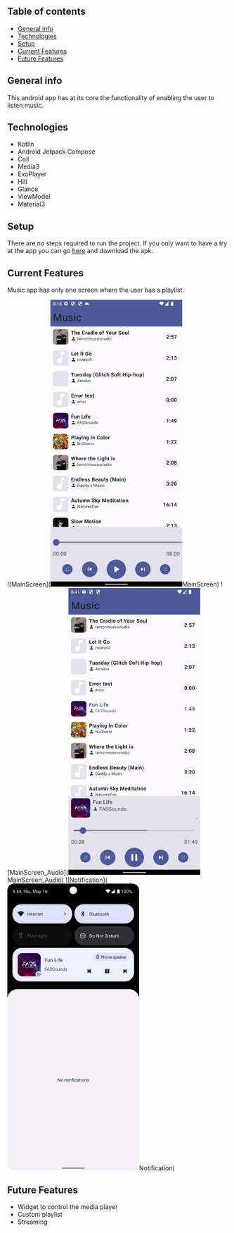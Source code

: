 ## Table of contents

* [General info](#general-info)
* [Technologies](#technologies)
* [Setup](#setup)
* [Current Features](#current-features)
* [Future Features](#future-features)

## General info

This android app has at its core the functionality of enabling the user to listen music.

## Technologies

* Kotlin
* Android Jetpack Compose
* Coil
* Media3
* ExoPlayer
* Hilt
* Glance
* ViewModel
* Material3

## Setup

There are no steps required to run the project.
If you only want to have a try at the app you can
go [here](https://github.com/RuiAlves99k/android-music/tree/main/apks) and download the apk.

## Current Features

Music app has only one screen where the user has a playlist.

![MainScreen](<img src="https://github.com/RuiAlves99k/android-music/blob/main/screenshots/main_screen.png" width="300">MainScreen</img>)
![MainScreen_Audio](<img src="https://github.com/RuiAlves99k/android-music/blob/main/screenshots/main_screen_play_music.png" width="300">MainScreen_Audio</img>)
![Notification](<img src="https://github.com/RuiAlves99k/android-music/blob/main/screenshots/screen_shot.png" width="300">Notification</img>)

## Future Features

* Widget to control the media player
* Custom playlist
* Streaming
